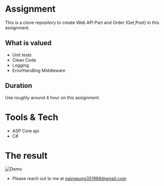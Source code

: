 #  Assignment
 This is a clone repository to create Web API Part and Order (Get,Post) in this assignment.

## What is valued

-   Unit tests
-   Clean Code
-   Logging
-   ErrorHandling Middleware

## Duration

Use roughly around 4 hour on this assignment. 

# Tools & Tech

-   ASP Core api
-   C#

# The result

![Demo](demo.gif)

-   Please reach out to me at naingaung351986@gmail.com
